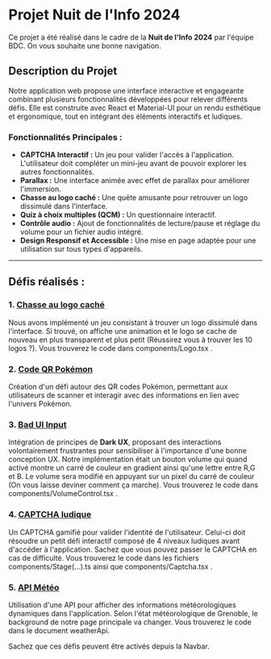 # Projet Nuit de l'Info 2024

Ce projet a été réalisé dans le cadre de la **Nuit de l'Info 2024** par l'équipe BDC. On vous souhaite une bonne navigation.

## Description du Projet

Notre application web propose une interface interactive et engageante combinant plusieurs fonctionnalités développées pour relever différents défis. Elle est construite avec React et Material-UI pour un rendu esthétique et ergonomique, tout en intégrant des éléments interactifs et ludiques.

### Fonctionnalités Principales :
- **CAPTCHA Interactif :** Un jeu pour valider l'accès à l'application. L'utilisateur doit compléter un mini-jeu avant de pouvoir explorer les autres fonctionnalités.
- **Parallax :** Une interface animée avec effet de parallax pour améliorer l'immersion.
- **Chasse au logo caché :** Une quête amusante pour retrouver un logo dissimulé dans l'interface.
- **Quiz à choix multiples (QCM) :** Un questionnaire interactif.
- **Contrôle audio :** Ajout de fonctionnalités de lecture/pause et réglage du volume pour un fichier audio intégré.
- **Design Responsif et Accessible :** Une mise en page adaptée pour une utilisation sur tous types d'appareils.

---

## Défis réalisés :

### 1. [Chasse au logo caché](https://www.nuitdelinfo.com/inscription/defis/468)
Nous avons implémenté un jeu consistant à trouver un logo dissimulé dans l'interface. Si trouvé, on affiche une animation et le logo se cache de nouveau en plus transparent et plus petit (Réussirez vous à trouver les 10 logos ?). Vous trouverez le code dans components/Logo.tsx .

### 2. [Code QR Pokémon](https://www.nuitdelinfo.com/inscription/defis/469)
Création d'un défi autour des QR codes Pokémon, permettant aux utilisateurs de scanner et interagir avec des informations en lien avec l'univers Pokémon.

### 3. [Bad UI Input](https://www.nuitdelinfo.com/inscription/defis/444)
Intégration de principes de **Dark UX**, proposant des interactions volontairement frustrantes pour sensibiliser à l'importance d'une bonne conception UX. Notre implémentation était un bouton volume qui quand activé montre un carré de couleur en gradient ainsi qu'une lettre entre R,G et B. Le volume sera modifié en appuyant sur un pixel du carré de couleur (On vous laisse deviner comment ça marche). Vous trouverez le code dans components/VolumeControl.tsx .

### 4. [CAPTCHA ludique](https://www.nuitdelinfo.com/inscription/defis/443)
Un CAPTCHA gamifié pour valider l'identité de l'utilisateur. Celui-ci doit résoudre un petit défi interactif composé de 4 niveaux ludiques avant d'accéder à l'application. Sachez que vous pouvez passer le CAPTCHA en cas de difficulté. Vous trouverez le code dans les fichiers components/Stage(...).ts ainsi que components/Captcha.tsx .

### 5. [API Météo](https://www.nuitdelinfo.com/inscription/defis/456)
Utilisation d'une API pour afficher des informations météorologiques dynamiques dans l'application. Selon l'état météorologique de Grenoble, le background de notre page principale va changer. Vous trouverez le code dans le document weatherApi.


Sachez que ces défis peuvent être activés depuis la Navbar.



